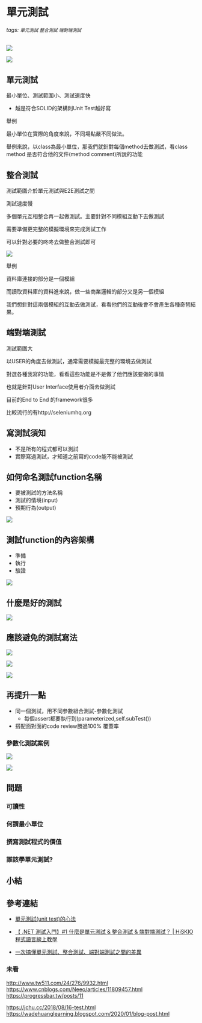 # 單元測試
###### tags: `單元測試` `整合測試` `端對端測試`

![](https://i.imgur.com/PMB1jqi.png)

![](https://i.imgur.com/BJ6f941.png)


## 單元測試
最小單位、測試範圍小、測試速度快
- 越是符合SOLID的架構則Unit Test越好寫



舉例

最小單位在實際的角度來說，不同場點嚴不同做法。

舉例來說，以class為最小單位，那我們就針對每個method去做測試，看class method 是否符合他的文件(method comment)所說的功能



## 整合測試
測試範圍介於單元測試與E2E測試之間

測試速度慢

多個單元互相整合再一起做測試。主要針對不同模組互動下去做測試

需要準備更完整的模擬環境來完成測試工作

可以針對必要的咚咚去做整合測試即可

![](https://i.imgur.com/sYNrj7s.png)

舉例

資料庫連接的部分是一個模組

而讀取資料庫的資料進來說，做一些商業邏輯的部分又是另一個模組

我們想針對這兩個模組的互動去做測試，看看他們的互動後會不會產生各種奇琶結果。



## 端對端測試

測試範圍大

以USER的角度去做測試，通常需要模擬最完整的環境去做測試

對選各種我寫的功能，看看這些功能是不是做了他們應該要做的事情

也就是針對User Interface使用者介面去做測試



目前的End to End 的framework很多

比較流行的有http://seleniumhq.org



## 寫測試須知
- 不是所有的程式都可以測試
- 實際寫過測試，才知道之前寫的code能不能被測試


## 如何命名測試function名稱
- 要被測試的方法名稱
- 測試的情境(input)
- 預期行為(output)

![](https://i.imgur.com/ywokryS.png)




## 測試function的內容架構
- 準備
- 執行
- 驗證

![](https://i.imgur.com/OpE9DBL.png)

## 什麼是好的測試
![](https://i.imgur.com/obzWkZw.png)



## 應該避免的測試寫法
![](https://i.imgur.com/5cODxhM.png)

![](https://i.imgur.com/zeJ10rJ.png)

![](https://i.imgur.com/4fBUyLp.png)



## 再提升一點
- 同一個測試，用不同參數組合測試-參數化測試
    - 每個assert都要執行到(parameterized,self.subTest())
- 搭配面對面的code review勝過100% 覆蓋率

### 參數化測試案例
![](https://i.imgur.com/po2rKf9.png)


![](https://i.imgur.com/Z6bHOLe.png)


## 問題
### 可讀性
### 何謂最小單位
### 撰寫測試程式的價值
### 誰該學單元測試?


## 小結


## 參考連結
- [單元測試(unit test)的心法](https://www.youtube.com/watch?v=QoR8xBcxuQs)

- [【 .NET 測試入門】#1 什麼是單元測試 & 整合測試 & 端對端測試？ | HiSKIO 程式語言線上教學](https://www.youtube.com/watch?v=0bLBv5KL7aE)

- [一次搞懂單元測試、整合測試、端對端測試之間的差異](https://blog.miniasp.com/post/2019/02/18/Unit-testing-Integration-testing-e2e-testing)


### 未看
http://www.tw511.com/24/276/9932.html
https://www.cnblogs.com/Neeo/articles/11809457.html
https://progressbar.tw/posts/11

https://jchu.cc/2018/08/16-test.html
https://wadehuanglearning.blogspot.com/2020/01/blog-post.html

